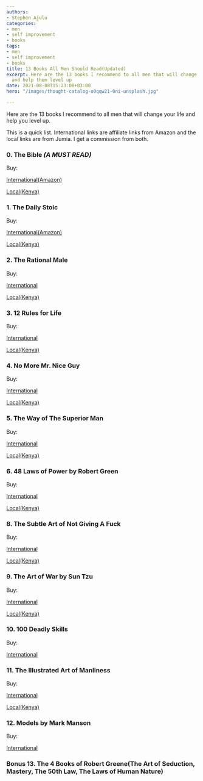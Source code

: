 ```yaml
---
authors:
- Stephen Ajulu
categories:
- men
- self improvement
- books
tags:
- men
- self improvement
- books
title: 13 Books All Men Should Read(Updated)
excerpt: Here are the 13 books I recommend to all men that will change their lives
  and help them level up
date: 2021-08-08T15:23:00+03:00
hero: "/images/thought-catalog-o0qqw21-0ni-unsplash.jpg"

---
```

Here are the 13 books I recommend to all men that will change your life and help you level up.

This is a quick list. International links are affiliate links from Amazon and the local links are from Jumia. I get a commission from both.

### 0. The Bible _(A MUST READ)_

Buy:

[International(Amazon)](https://www.amazon.com/gp/product/0785215891/ref=as_li_tl?ie=UTF8&camp=1789&creative=9325&creativeASIN=0785215891&linkCode=as2&tag=stephenajulu-20&linkId=4a6c9248520c62053a1357da46b2d3fa)

[Local(Kenya)](https://kol.jumia.com/api/click/custom/b60029f6-9eb7-4fab-b6b9-7698d536aef4/0e1c47ed-cc97-3a21-846e-3217fd1ea92a?r=https%3A%2F%2Fwww.jumia.co.ke%2Fgeneric-kjv-ultrathin-reference-bible-29411897.html)

### 1. The Daily Stoic

Buy:

[International(Amazon)](https://www.amazon.com/gp/product/0735211736/ref=as_li_tl?ie=UTF8&camp=1789&creative=9325&creativeASIN=0735211736&linkCode=as2&tag=stephenajulu-20&linkId=6f51a190559969f66f8ac8c4d5c98427)

[Local(Kenya)](https://kol.jumia.com/api/click/custom/b60029f6-9eb7-4fab-b6b9-7698d536aef4/0e1c47ed-cc97-3a21-846e-3217fd1ea92a?r=https%3A%2F%2Fwww.jumia.co.ke%2Fqusoma-library-bookshop-the-daily-stoic-ryan-holiday-and-stephen-hanselman-10763051.html)

### 2. The Rational Male

Buy:

[International](https://www.amazon.com/gp/product/1492777862/ref=as_li_tl?ie=UTF8&camp=1789&creative=9325&creativeASIN=1492777862&linkCode=as2&tag=stephenajulu-20&linkId=0eb589827cd706f1a3f099fa5fc773b5)

[Local(Kenya)](https://kol.jumia.com/api/click/custom/b60029f6-9eb7-4fab-b6b9-7698d536aef4/0e1c47ed-cc97-3a21-846e-3217fd1ea92a?r=https%3A%2F%2Fwww.jumia.co.ke%2Fjumia-books-the-rational-male-by-rollo-tomassi-43618516.html)

### 3. 12 Rules for Life

Buy:

[International](https://www.amazon.com/gp/product/B01FPGY5T0/ref=as_li_tl?ie=UTF8&camp=1789&creative=9325&creativeASIN=B01FPGY5T0&linkCode=as2&tag=stephenajulu-20&linkId=1fe13e9546d565591edb8c9cd5a026dd)

[Local(Kenya)](https://kol.jumia.com/api/click/custom/b60029f6-9eb7-4fab-b6b9-7698d536aef4/0e1c47ed-cc97-3a21-846e-3217fd1ea92a?r=https%3A%2F%2Fwww.jumia.co.ke%2Fjumia-books-12-rules-for-life-an-antidote-to-chaos-by-jordan-peterson-44827946.html)

### 4. No More Mr. Nice Guy

Buy:

[International](https://www.amazon.com/gp/product/0762415339/ref=as_li_tl?ie=UTF8&camp=1789&creative=9325&creativeASIN=0762415339&linkCode=as2&tag=stephenajulu-20&linkId=3ccf82980a06d1935890f02efd3d883a)

[Local(Kenya)](https://kol.jumia.com/api/click/custom/b60029f6-9eb7-4fab-b6b9-7698d536aef4/0e1c47ed-cc97-3a21-846e-3217fd1ea92a?r=https%3A%2F%2Fwww.jumia.co.ke%2Fjumia-books-no-more-mr.-nice-guy-43763449.html)

### 5. The Way of The Superior Man

Buy:

[International](https://www.amazon.com/gp/product/B07FXZBYJ9/ref=as_li_tl?ie=UTF8&camp=1789&creative=9325&creativeASIN=B07FXZBYJ9&linkCode=as2&tag=stephenajulu-20&linkId=b72a70ad0f73a2288f1382a1f7120f65)

[Local(Kenya)](https://kol.jumia.com/api/click/custom/b60029f6-9eb7-4fab-b6b9-7698d536aef4/0e1c47ed-cc97-3a21-846e-3217fd1ea92a?r=https%3A%2F%2Fwww.jumia.co.ke%2Fjumia-books-the-way-of-the-superior-man-43826076.html)

### 6. 48 Laws of Power by Robert Green

Buy:

[International](https://www.amazon.com/gp/product/0140280197/ref=as_li_tl?ie=UTF8&camp=1789&creative=9325&creativeASIN=0140280197&linkCode=as2&tag=stephenajulu-20&linkId=9ea80ad0ef7a5394e90a60222c73559f)

[Local(Kenya)](https://kol.jumia.com/api/click/custom/b60029f6-9eb7-4fab-b6b9-7698d536aef4/0e1c47ed-cc97-3a21-846e-3217fd1ea92a?r=https%3A%2F%2Fwww.jumia.co.ke%2Fjumia-books-the-48-laws-of-power-small-concise-30833109.html)

### 8. The Subtle Art of Not Giving A Fuck

Buy:

[International](https://www.amazon.com/gp/product/0062457713/ref=as_li_tl?ie=UTF8&camp=1789&creative=9325&creativeASIN=0062457713&linkCode=as2&tag=stephenajulu-20&linkId=4aa1389c97334e746e40832c22130c5d)

[Local(Kenya)](https://kol.jumia.com/api/click/custom/b60029f6-9eb7-4fab-b6b9-7698d536aef4/0e1c47ed-cc97-3a21-846e-3217fd1ea92a?r=https%3A%2F%2Fwww.jumia.co.ke%2Fjumia-books-the-subtle-art-of-not-giving-a-fck-book-by-mark-manson-43894331.html)

### 9. The Art of War by Sun Tzu

Buy:

[International](https://www.amazon.com/gp/product/1599869772/ref=as_li_tl?ie=UTF8&camp=1789&creative=9325&creativeASIN=1599869772&linkCode=as2&tag=stephenajulu-20&linkId=c5344525330bb325b4cce4128fc1fda4)

[Local(Kenya)](https://kol.jumia.com/api/click/custom/b60029f6-9eb7-4fab-b6b9-7698d536aef4/0e1c47ed-cc97-3a21-846e-3217fd1ea92a?r=https%3A%2F%2Fwww.jumia.co.ke%2Fjumia-books-the-art-of-war-43191206.html)

### 10. 100 Deadly Skills

Buy:

[International](https://www.amazon.com/gp/product/B00UDCI5FC/ref=as_li_tl?ie=UTF8&camp=1789&creative=9325&creativeASIN=B00UDCI5FC&linkCode=as2&tag=stephenajulu-20&linkId=51debb9423c2412a1f5dcfe10987d80e)

### 11. The Illustrated Art of Manliness

Buy:

[International](https://www.amazon.com/gp/product/0316362654/ref=as_li_tl?ie=UTF8&camp=1789&creative=9325&creativeASIN=0316362654&linkCode=as2&tag=stephenajulu-20&linkId=bf28510b7a0f8db12d730522d573fe7a)

[Local(Kenya)](https://kol.jumia.com/api/click/custom/b60029f6-9eb7-4fab-b6b9-7698d536aef4/0e1c47ed-cc97-3a21-846e-3217fd1ea92a?r=https%3A%2F%2Fwww.jumia.co.ke%2Fjumia-books-the-art-of-manliness-classic-skills-for-the-modern-man-44554711.html)

### 12. Models by Mark Manson

Buy:

[International](https://www.amazon.com/gp/product/1463750358/ref=as_li_tl?ie=UTF8&camp=1789&creative=9325&creativeASIN=1463750358&linkCode=as2&tag=stephenajulu-20&linkId=24f5a72b07f1f24edd6ae907bc5d0781)

### Bonus 13. The 4 Books of Robert Greene(The Art of Seduction, Mastery, The 50th Law, The Laws of Human Nature)
